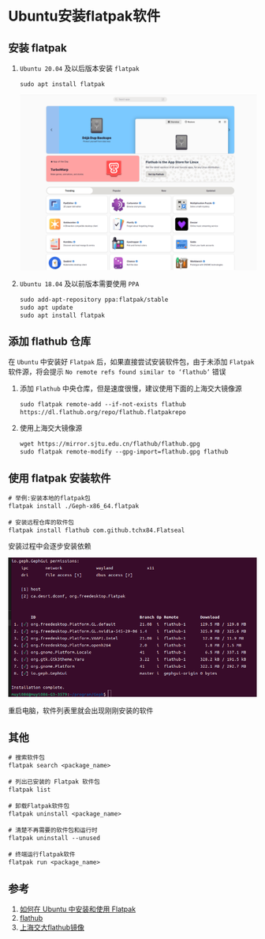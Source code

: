 # Ubuntu安装flatpak软件

## 安装 flatpak
1. `Ubuntu 20.04` 及以后版本安装 `flatpak`

    ```shell
    sudo apt install flatpak
    ```

    ![flathub](/Images/Linux/Ubuntu安装flatpak软件/flathub.jpg 'flathub')

1. `Ubuntu 18.04` 及以前版本需要使用 `PPA`

    ```shell
    sudo add-apt-repository ppa:flatpak/stable
    sudo apt update
    sudo apt install flatpak
    ```

## 添加 flathub 仓库
在 `Ubuntu` 中安装好 `Flatpak` 后，如果直接尝试安装软件包，由于未添加 `Flatpak` 软件源，将会提示 `No remote refs found similar to ‘flathub’` 错误

1. 添加 `Flathub` 中央仓库，但是速度很慢，建议使用下面的上海交大镜像源

    ```shell
    sudo flatpak remote-add --if-not-exists flathub https://dl.flathub.org/repo/flathub.flatpakrepo
    ```

1. 使用上海交大镜像源

    ```shell
    wget https://mirror.sjtu.edu.cn/flathub/flathub.gpg
    sudo flatpak remote-modify --gpg-import=flathub.gpg flathub
    ```

## 使用 flatpak 安装软件

```shell
# 举例:安装本地的flatpak包
flatpak install ./Geph-x86_64.flatpak

# 安装远程仓库的软件包
flatpak install flathub com.github.tchx84.Flatseal
```
安装过程中会逐步安装依赖

![flatpak_install](/Images/Linux/Ubuntu安装flatpak软件/flatpak_install.jpg 'flatpak_install')

重启电脑，软件列表里就会出现刚刚安装的软件

## 其他

```shell
# 搜索软件包
flatpak search <package_name>

# 列出已安装的 Flatpak 软件包
flatpak list

# 卸载Flatpak软件包
flatpak uninstall <package_name>

# 清楚不再需要的软件包和运行时
flatpak uninstall --unused

# 终端运行flatpak软件
flatpak run <package_name>
```

## 参考
1. [如何在 Ubuntu 中安装和使用 Flatpak](https://www.sysgeek.cn/ubuntu-flatpak/)
1. [flathub](https://flathub.org/)
1. [上海交大flathub镜像](https://mirror.sjtu.edu.cn/docs/flathub)